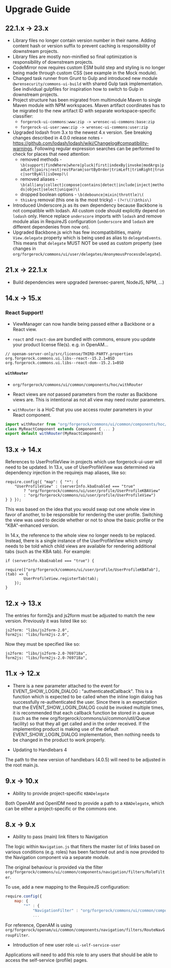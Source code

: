 # Upgrade Guide

## 22.1.x -> 23.x

* Library files no longer contain version number in their name. Adding content hash or version
  suffix to prevent caching is responsibility of downstream projects.
* Library files are mostly non-minified so final optimization is responsibility of downstream
  projects.
* CodeMirror now requires custom ESM build step and styling is no longer being made through
  custom CSS (see example in the Mock module).
* Changed task runner from Grunt to Gulp and introduced new module `@wrensecurity/commons-ui-build`
  with shared Gulp task implementation. See individual gulpfiles for inspiration how to switch
  to Gulp in downstream projects.
* Project structure has been migrated from multimodule Maven to single Maven module with NPM
  workspaces. Maven artifact coordinates has to be migrated to the new artifact ID with separate
  workspace-specific classifier:
  * `forgerock-ui-commons:www:zip -> wrensec-ui-commons:base:zip`
  * `forgerock-ui-user:www:zip -> wrensec-ui-commons:user:zip`
* Upgraded lodash from 3.x to the newest 4.x version. See breaking changes described in 4.0.0
  release notes - https://github.com/lodash/lodash/wiki/Changelog#compatibility-warnings.
  Following regular expression searches can be performed to check for places that need attention:
  * removed methods -
    `\b(support|findWhere|where|pluck|first|indexBy|invoke|modArgs|padLeft|pairs|rest|restParam|sortByOrder|trimLeft|trimRight|trunc|sortByAll|isDeep)\(`
  * removed aliases -
    `\b(all|any|collect|compose|contains|detect|include|inject|methods|object|select|unique)\(`
  * dropped boolean options -
    `\b(debounce|mixin|throttle)\(`
  * `thisArg` removal (this one is the most tricky) -
    `(?<!\()\bthis\)`
* Introduced Underscore.js as its own dependency because Backbone is not compatible with lodash.
  All custom code should explicitly depend on `lodash` only. Hence replace `underscore` imports
  with `lodash` and remove module alias in RequireJS configuration (`underscore` and `lodash`
  are different dependenies from now on).
* Upgraded Backbone.js wich has few incompatibilities, mainly `View.delegate` property which
  is being used as alias to `delegateEvents`. This means that `delegate` MUST NOT be used
  as custom property (see changes in `org/forgerock/commons/ui/user/delegates/AnonymousProcessDelegate`).


## 21.x -> 22.1.x

* Build dependencies were upgraded (wrensec-parent, NodeJS, NPM, ...)


## 14.x -> 15.x

### React Support!

* ViewManager can now handle being passed either a Backbone or a React view.

* `react` and `react-dom` are bundled with commons, ensure you update your product license file(s). e.g. in OpenAM...
```
// openam-server-only/src/license/THIRD-PARTY.properties
org.forgerock.commons.ui.libs--react--15.2.1=BSD
org.forgerock.commons.ui.libs--react-dom--15.2.1=BSD
```

#### `withRouter`

* `org/forgerock/commons/ui/common/components/hoc/withRouter`

* React views are *not* passed parameters from the router as Backbone views are. This is intentional as not all view may need router parameters.

* `withRouter` is a HoC that you use access router parameters in your React component.
```javascript
import withRouter from "org/forgerock/commons/ui/common/components/hoc/withRouter"
class MyReactComponent extends Component { ... }
export default withRouter(MyReactComponent)
```


## 13.x -> 14.x

References to UserProfileView in projects which use forgerock-ui-user will need to be updated.
In 13.x, use of UserProfileView was determined via dependency injection in the requirejs map aliases, like so:

    require.config({ "map": { "*": {
        "UserProfileView" : (serverInfo.kbaEnabled === "true"
            ? "org/forgerock/commons/ui/user/profile/UserProfileKBAView"
            : "org/forgerock/commons/ui/user/profile/UserProfileView")
    } } });

This was based on the idea that you would swap out one whole view in favor of another, to be responsible
for rendering the user profile. Switching the view was used to decide whether or not to show the basic profile or the "KBA"-enhanced version.

In 14.x, the reference to the whole view no longer needs to be replaced. Instead, there is a single instance of the UserProfileView which simply needs to be told which child views are available for rendering additional tabs (such as the KBA tab). For example:

    if (serverInfo.kbaEnabled === "true") {
        require(["org/forgerock/commons/ui/user/profile/UserProfileKBATab"], (tab) => {
            UserProfileView.registerTab(tab);
        });
    }


## 12.x -> 13.x

The entries for form2js and js2form must be adjusted to match the new version. Previously it was listed like so:

    js2form: "libs/js2form-2.0",
    form2js: "libs/form2js-2.0",

Now they must be specified like so:

    js2form: "libs/js2form-2.0-769718a",
    form2js: "libs/form2js-2.0-769718a",


## 11.x -> 12.x

* There is a new parameter attached to the event for EVENT_SHOW_LOGIN_DIALOG : "authenticatedCallback". This is a function which is expected to be called when the inline login dialog has successfully re-authenticated the user. Since there is an expectation that the EVENT_SHOW_LOGIN_DIALOG could be invoked multiple times, it is recommended that each callback function be stored in a queue (such as the new org/forgerock/commons/ui/common/util/Queue facility) so that they all get called and in the order received. If the implementing product is making use of the default EVENT_SHOW_LOGIN_DIALOG implementation, then nothing needs to be changed in the product to work properly.

* Updating to Handlebars 4

The path to the new version of handlebars (4.0.5) will need to be adjusted in the root main.js.


## 9.x -> 10.x

* Ability to provide project-specific `KBADelegate`

Both OpenAM and OpenIDM need to provide a path to a `KBADelegate`, which can be either a project-specific or the commons one.


## 8.x -> 9.x

* Ability to pass (main) link filters to Navigation

The logic within `Navigation.js` that filters the master list of links based on various conditions (e.g. roles) has been factored out and is now provided to the Navigation component via a separate module.

The original behaviour is provided via the filter `org/forgerock/commons/ui/common/components/navigation/filters/RoleFilter`.

To use, add a new mapping to the RequireJS configuration:

```javascript
require.config({
    map: {
        "*" : {
            "NavigationFilter" : "org/forgerock/commons/ui/common/components/navigation/filters/RoleFilter"
            ...
```

For reference, OpenAM is using `org/forgerock/openam/ui/common/components/navigation/filters/RouteNavGroupFilter`.

* Introduction of new user role `ui-self-service-user`

Applications will need to add this role to any users that should be able to access the self-service (profile) pages.
